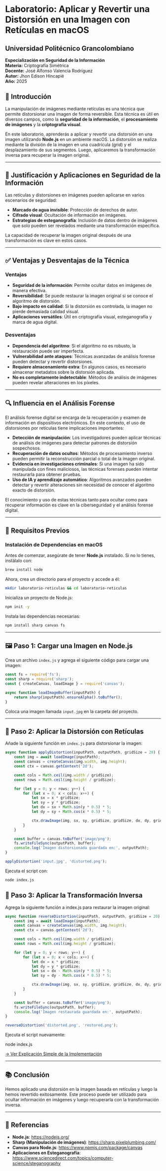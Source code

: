 # **Laboratorio: Aplicar y Revertir una Distorsión en una Imagen con Retículas en macOS**

## **Universidad Politécnico Grancolombiano**  
**Especialización en Seguridad de la Información**  
**Materia:** Criptografía Simétrica  
**Docente:** José Alfonso Valencia Rodríguez  
**Autor:** Jhon Edison Hincapié  
**Año:** 2025  

## 📌 **Introducción**
La manipulación de imágenes mediante retículas es una técnica que permite distorsionar una imagen de forma reversible. Esta técnica es útil en diversos campos, como la **seguridad de la información**, el **procesamiento de imágenes** y la **criptografía visual**.

En este laboratorio, aprenderás a aplicar y revertir una distorsión en una imagen utilizando **Node.js** en un ambiente macOS. La distorsión se realiza mediante la división de la imagen en una cuadrícula (grid) y el desplazamiento de sus segmentos. Luego, aplicaremos la transformación inversa para recuperar la imagen original.

---

## 🎯 **Justificación y Aplicaciones en Seguridad de la Información**

Las retículas y distorsiones en imágenes pueden aplicarse en varios escenarios de seguridad:
- **Marcado de agua invisible**: Protección de derechos de autor.
- **Cifrado visual**: Ocultación de información en imágenes.
- **Estrategias de esteganografía**: Inclusión de datos dentro de imágenes que solo pueden ser revelados mediante una transformación específica.

La capacidad de recuperar la imagen original después de una transformación es clave en estos casos.

---

## ✅ **Ventajas y Desventajas de la Técnica**

### **Ventajas**
- **Seguridad de la información**: Permite ocultar datos en imágenes de manera efectiva.
- **Reversibilidad**: Se puede restaurar la imagen original si se conoce el algoritmo de distorsión.
- **Bajo impacto en calidad**: Si la distorsión es controlada, la imagen no pierde demasiada calidad visual.
- **Aplicaciones versátiles**: Útil en criptografía visual, esteganografía y marca de agua digital.

### **Desventajas**
- **Dependencia del algoritmo**: Si el algoritmo no es robusto, la restauración puede ser imperfecta.
- **Vulnerabilidad ante ataques**: Técnicas avanzadas de análisis forense pueden detectar y revertir distorsiones.
- **Requiere almacenamiento extra**: En algunos casos, es necesario almacenar metadatos sobre la distorsión aplicada.
- **No es completamente indetectable**: Métodos de análisis de imágenes pueden revelar alteraciones en los píxeles.

---

## 🔍 **Influencia en el Análisis Forense**

El análisis forense digital se encarga de la recuperación y examen de información en dispositivos electrónicos. En este contexto, el uso de distorsiones por retículas tiene implicaciones importantes:

- **Detección de manipulación**: Los investigadores pueden aplicar técnicas de análisis de imágenes para detectar patrones de distorsión sospechosos.
- **Recuperación de datos ocultos**: Métodos de procesamiento inverso pueden permitir la reconstrucción parcial o total de la imagen original.
- **Evidencia en investigaciones criminales**: Si una imagen ha sido manipulada con fines maliciosos, las técnicas forenses pueden intentar restaurarla para obtener pruebas.
- **Uso de IA y aprendizaje automático**: Algoritmos avanzados pueden detectar y revertir alteraciones sin necesidad de conocer el algoritmo exacto de distorsión.

El conocimiento y uso de estas técnicas tanto para ocultar como para recuperar información es clave en la ciberseguridad y el análisis forense digital.

---

## 🔧 **Requisitos Previos**

### **Instalación de Dependencias en macOS**
Antes de comenzar, asegúrate de tener **Node.js** instalado. Si no lo tienes, instálalo con:

```sh
brew install node
```

Ahora, crea un directorio para el proyecto y accede a él:

```sh
mkdir laboratorio-reticulas && cd laboratorio-reticulas
```

Inicializa un proyecto de Node.js:

```sh
npm init -y
```

Instala las dependencias necesarias:

```sh
npm install sharp canvas fs
```

---

## 🖼️ **Paso 1: Cargar una Imagen en Node.js**

Crea un archivo `index.js` y agrega el siguiente código para cargar una imagen:

```javascript
const fs = require('fs');
const sharp = require('sharp');
const { createCanvas, loadImage } = require('canvas');

async function loadImageBuffer(inputPath) {
    return sharp(inputPath).ensureAlpha().toBuffer();
}
```

Coloca una imagen llamada `input.jpg` en la carpeta del proyecto.

---

## 🎨 **Paso 2: Aplicar la Distorsión con Retículas**

Añade la siguiente función en `index.js` para distorsionar la imagen:

```javascript
async function applyDistortion(inputPath, outputPath, gridSize = 20) {
    const img = await loadImage(inputPath);
    const canvas = createCanvas(img.width, img.height);
    const ctx = canvas.getContext('2d');

    const cols = Math.ceil(img.width / gridSize);
    const rows = Math.ceil(img.height / gridSize);

    for (let y = 0; y < rows; y++) {
        for (let x = 0; x < cols; x++) {
            let sx = x * gridSize;
            let sy = y * gridSize;
            let dx = sx + Math.sin(y * 0.5) * 5;
            let dy = sy + Math.cos(x * 0.5) * 5;

            ctx.drawImage(img, sx, sy, gridSize, gridSize, dx, dy, gridSize, gridSize);
        }
    }

    const buffer = canvas.toBuffer('image/png');
    fs.writeFileSync(outputPath, buffer);
    console.log('Imagen distorsionada guardada en:', outputPath);
}

applyDistortion('input.jpg', 'distorted.png');
```

Ejecuta el script con:

```sh
node index.js
```


## 🔄 Paso 3: Aplicar la Transformación Inversa

Agrega la siguiente función a index.js para restaurar la imagen original:

```javascript
async function reverseDistortion(inputPath, outputPath, gridSize = 20) {
    const img = await loadImage(inputPath);
    const canvas = createCanvas(img.width, img.height);
    const ctx = canvas.getContext('2d');

    const cols = Math.ceil(img.width / gridSize);
    const rows = Math.ceil(img.height / gridSize);

    for (let y = 0; y < rows; y++) {
        for (let x = 0; x < cols; x++) {
            let dx = x * gridSize;
            let dy = y * gridSize;
            let sx = dx - Math.sin(y * 0.5) * 5;
            let sy = dy - Math.cos(x * 0.5) * 5;

            ctx.drawImage(img, sx, sy, gridSize, gridSize, dx, dy, gridSize, gridSize);
        }
    }

    const buffer = canvas.toBuffer('image/png');
    fs.writeFileSync(outputPath, buffer);
    console.log('Imagen restaurada guardada en:', outputPath);
}

reverseDistortion('distorted.png', 'restored.png');

```
Ejecuta el script nuevamente:

node index.js


[-> Ver Explicación Simple de la Implementación](https://github.com/jhoney787813/laboratorio_reticulas_y_distorsiones/blob/main/explicacion.md)

---

## 📚 **Conclusión**
Hemos aplicado una distorsión en la imagen basada en retículas y luego la hemos revertido exitosamente. Este proceso puede ser utilizado para ocultar información en imágenes y luego recuperarla con la transformación inversa.

---

## 📌 **Referencias**
- **Node.js**: https://nodejs.org/
- **Sharp (Manipulación de imágenes)**: https://sharp.pixelplumbing.com/
- **Canvas para Node.js**: https://www.npmjs.com/package/canvas
- **Aplicaciones en Esteganografía**: https://www.sciencedirect.com/topics/computer-science/steganography

